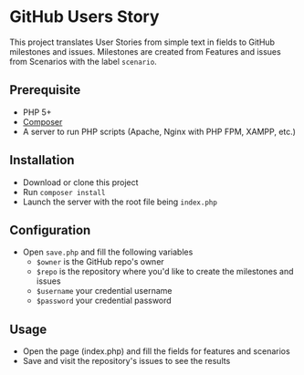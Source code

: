 # GitHub Users Story

This project translates User Stories from simple text in fields to GitHub milestones and issues. Milestones are created from Features and issues from Scenarios with the label `scenario`.

## Prerequisite

- PHP 5+
- [Composer](https://getcomposer.org/)
- A server to run PHP scripts (Apache, Nginx with PHP FPM, XAMPP, etc.)

## Installation

- Download or clone this project
- Run `composer install`
- Launch the server with the root file being `index.php`

## Configuration

- Open `save.php` and fill the following variables
  - `$owner` is the GitHub repo's owner
  - `$repo` is the repository where you'd like to create the milestones and issues
  - `$username` your credential username
  - `$password` your credential password

## Usage

- Open the page (index.php) and fill the fields for features and scenarios
- Save and visit the repository's issues to see the results
